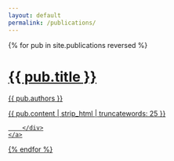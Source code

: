 ```yaml
---
layout: default
permalink: /publications/
---
```

<div class="catalogue">
{% for pub in site.publications reversed %}
    <a href="{{ pub.url | prepend: site.baseurl }}" class="catalogue-item">
        <div>
            <h1 class="catalogue-pubtitle">{{ pub.title }}</h1>
            <div class="catalogue-author">{{ pub.authors }}</div>
            <div class="catalogue-line"></div>
            <p>
            {{ pub.content | strip_html | truncatewords: 25 }}
            </p>

        </div>
    </a>
{% endfor %}
</div>
